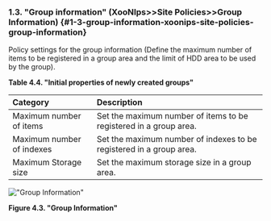### 1.3. &quot;Group information&quot; (XooNIps&gt;&gt;Site Policies&gt;&gt;Group Information) {#1-3-group-information-xoonips-site-policies-group-information}

Policy settings for the group information (Define the maximum number of items to be registered in a group area and the limit of HDD area to be used by the group).

**Table 4.4. &quot;Initial properties of newly created groups&quot;**

| Category | Description |
| :-- | :-- |
| Maximum number of items | Set the maximum number of items to be registered in a group area. |
| Maximum number of indexes | Set the maximum number of indexes to be registered in a group area. |
| Maximum Storage size | Set the maximum storage size in a group area. |

!["Group Information"](../../assets/xoonips-policy3.png)

**Figure 4.3. &quot;Group Information&quot;**